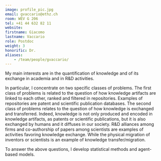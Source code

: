 ```yaml
---
image: profile_pic.jpg
email: gvaccario@ethz.ch
room: WEV G 206
tel: +41 44 632 82 11
website:
firstname: Giacomo
lastname: Vaccario
role: Postdoc
weight: 3
honorific: Dr.
aliases:
    - /team/people/gvaccario/
---
```


My main interests are in the quantification of knowledge and of its exchange in academia and in R&D activities.

In particular, I concentrate on two specific classes of problems. The first class of problems is related to the question of how knowledge artifacts are linked to each other, ranked and filtered in repositories. Examples of repositories are patent and scientific publication databases. The second class of problems relates to the question of how knowledge is exchanged and transferred. Indeed, knowledge is not only produced and encoded in knowledge artifacts, as patents or scientific publications, but it is also exchanged by humans and it diffuses in our society. R&D alliances among firms and co-authorship of papers among scientists are examples of activities favoring knowledge exchange. While the physical migration of inventors or scientists is an example of knowledge transfer/migration.

To answer the above questions, I develop statistical methods and agent-based models.
